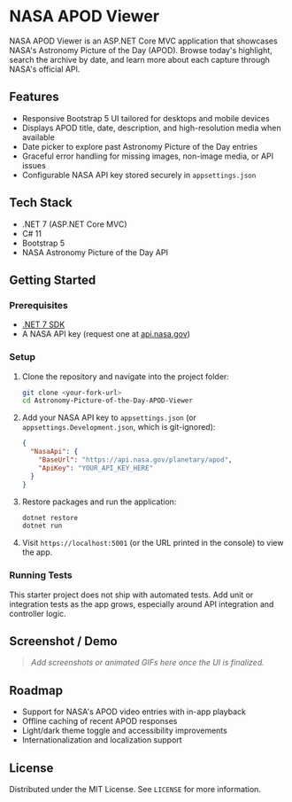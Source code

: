 # NASA APOD Viewer

NASA APOD Viewer is an ASP.NET Core MVC application that showcases NASA's Astronomy Picture of the Day (APOD). Browse today's highlight, search the archive by date, and learn more about each capture through NASA's official API.

## Features
- Responsive Bootstrap 5 UI tailored for desktops and mobile devices
- Displays APOD title, date, description, and high-resolution media when available
- Date picker to explore past Astronomy Picture of the Day entries
- Graceful error handling for missing images, non-image media, or API issues
- Configurable NASA API key stored securely in `appsettings.json`

## Tech Stack
- .NET 7 (ASP.NET Core MVC)
- C# 11
- Bootstrap 5
- NASA Astronomy Picture of the Day API

## Getting Started

### Prerequisites
- [.NET 7 SDK](https://dotnet.microsoft.com/en-us/download)
- A NASA API key (request one at [api.nasa.gov](https://api.nasa.gov/))

### Setup
1. Clone the repository and navigate into the project folder:
   ```bash
   git clone <your-fork-url>
   cd Astronomy-Picture-of-the-Day-APOD-Viewer
   ```
2. Add your NASA API key to `appsettings.json` (or `appsettings.Development.json`, which is git-ignored):
   ```json
   {
     "NasaApi": {
       "BaseUrl": "https://api.nasa.gov/planetary/apod",
       "ApiKey": "YOUR_API_KEY_HERE"
     }
   }
   ```
3. Restore packages and run the application:
   ```bash
   dotnet restore
   dotnet run
   ```
4. Visit `https://localhost:5001` (or the URL printed in the console) to view the app.

### Running Tests
This starter project does not ship with automated tests. Add unit or integration tests as the app grows, especially around API integration and controller logic.

## Screenshot / Demo
> _Add screenshots or animated GIFs here once the UI is finalized._

## Roadmap
- Support for NASA's APOD video entries with in-app playback
- Offline caching of recent APOD responses
- Light/dark theme toggle and accessibility improvements
- Internationalization and localization support

## License
Distributed under the MIT License. See `LICENSE` for more information.
